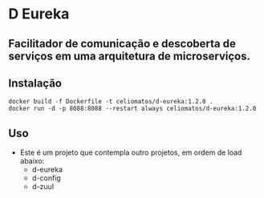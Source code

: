 # D Eureka

## Facilitador de comunicação e descoberta de serviços em uma arquitetura de microserviços.


## Instalação

```
docker build -f Dockerfile -t celiomatos/d-eureka:1.2.0 .
docker run -d -p 8088:8088 --restart always celiomatos/d-eureka:1.2.0
```

## Uso
- Este é um projeto que contempla outro projetos, em ordem de load abaixo:
    - d-eureka
    - d-config      
    - d-zuul